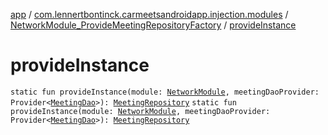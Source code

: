[app](../../index.md) / [com.lennertbontinck.carmeetsandroidapp.injection.modules](../index.md) / [NetworkModule_ProvideMeetingRepositoryFactory](index.md) / [provideInstance](./provide-instance.md)

# provideInstance

`static fun provideInstance(module: `[`NetworkModule`](../-network-module/index.md)`, meetingDaoProvider: Provider<`[`MeetingDao`](../../com.lennertbontinck.carmeetsandroidapp.roomdatabase/-meeting-dao/index.md)`>): `[`MeetingRepository`](../../com.lennertbontinck.carmeetsandroidapp.roomdatabase/-meeting-repository/index.md)
`static fun provideInstance(module: `[`NetworkModule`](../-network-module/index.md)`, meetingDaoProvider: Provider<`[`MeetingDao`](../../com.lennertbontinck.carmeetsandroidapp.roomdatabase/-meeting-dao/index.md)`>): `[`MeetingRepository`](../../com.lennertbontinck.carmeetsandroidapp.roomdatabase/-meeting-repository/index.md)